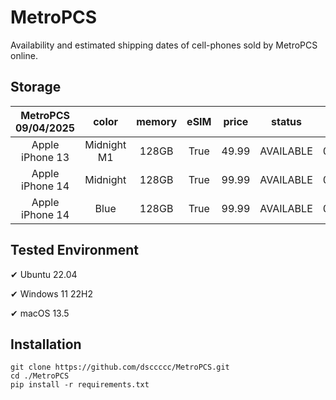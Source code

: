 # MetroPCS
Availability and estimated shipping dates of cell-phones sold by MetroPCS online.
## Storage
|MetroPCS 09/04/2025|color|memory|eSIM|price|status|shipping from|shipping to|
|:--:|:--:|:--:|:--:|:--:|:--:|:--:|:--:|
|Apple iPhone 13|Midnight M1|128GB|True|49.99|AVAILABLE|09/04/2025|09/10/2025|
|Apple iPhone 14|Midnight|128GB|True|99.99|AVAILABLE|09/04/2025|09/10/2025|
|Apple iPhone 14|Blue|128GB|True|99.99|AVAILABLE|09/04/2025|09/10/2025|

## Tested Environment
✔ Ubuntu 22.04

✔ Windows 11 22H2

✔ macOS 13.5
## Installation
```
git clone https://github.com/dsccccc/MetroPCS.git
cd ./MetroPCS
pip install -r requirements.txt
```

